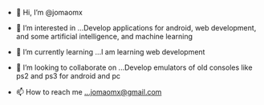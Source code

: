 - 👋 Hi, I’m @jomaomx
- 👀 I’m interested in ...Develop applications for android, web development, and some artificial intelligence, and machine learning 
- 🌱 I’m currently learning ...I am learning web development
- 💞️ I’m looking to collaborate on ...Develop emulators of old consoles like ps2 and ps3 for android and pc 

- 📫 How to reach me ...jomaomx@gmail.com

<!---
jomaomx/jomaomx is a ✨ special ✨ repository because its `README.md` (this file) appears on your GitHub profile.
You can click the Preview link to take a look at your changes.
--->
